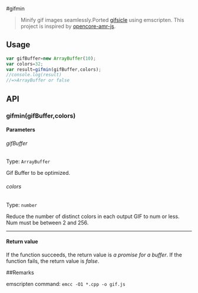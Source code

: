 #gifmin

> Minify gif images seamlessly.Ported [gifsicle](https://github.com/kohler/gifsicle) using emscripten.
  This project is inspired by [opencore-amr-js](https://github.com/yxl/opencore-amr-js).

## Usage

```js
var gifBuffer=new ArrayBuffer(10);
var colors=32;
var result=gifmin(gifBuffer,colors);
//console.log(result)
//=>ArrayBuffer or false
```

## API

### gifmin(gifBuffer,colors)

#### Parameters

###### gifBuffer

Type: `ArrayBuffer`

Gif Buffer to be optimized.

###### colors

Type: `number`

Reduce the number of distinct colors in each output GIF to num or less. Num must be between 2 and 256.

------------------------------------------------------------------------------------------------------------

#### Return value

If the function succeeds, the return value is *a promise for a buffer*.
If the function fails, the return value is *false*.


##Remarks

emscripten command: `emcc -O1 *.cpp -o gif.js`

